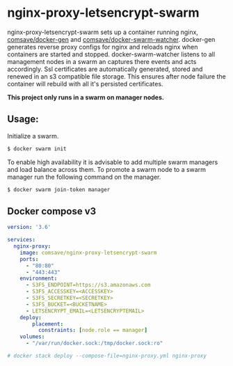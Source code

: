 # nginx-proxy-letsencrypt-swarm

nginx-proxy-letsencrypt-swarm sets up a container running nginx, [comsave/docker-gen](https://github.com/comsave/docker-gen) and [comsave/docker-swarm-watcher](https://github.com/comsave/docker-swarm-watcher). docker-gen generates reverse proxy configs for nginx and reloads nginx when containers are started and stopped. docker-swarm-watcher listens to all management nodes in a swarm an captures there events and acts accordingly. Ssl certificates are automatically generated, stored and renewed in an s3 compatible file storage. This ensures after node failure the container will rebuild with all it's persisted certificates.

**This project only runs in a swarm on manager nodes.**

## Usage:

Initialize a swarm.

```bash
$ docker swarm init
```

To enable high availability it is advisable to add multiple swarm managers and load balance across them. To promote a swarm node to a swarm manager run the following command on the manager.

```bash
$ docker swarm join-token manager
```


## Docker compose v3

```yml
version: '3.6'

services:
  nginx-proxy:
    image: comsave/nginx-proxy-letsencrypt-swarm
    ports:
      - "80:80"
      - "443:443"
    environment:
      - S3FS_ENDPOINT=https://s3.amazonaws.com
      - S3FS_ACCESSKEY=<ACCESSKEY>
      - S3FS_SECRETKEY=<SECRETKEY>
      - S3FS_BUCKET=<BUCKETNAME>
      - LETSENCRYPT_EMAIL=<LETSENCRYPTEMAIL>
    deploy:
        placement:
          constraints: [node.role == manager]
    volumes:
      - "/var/run/docker.sock:/tmp/docker.sock:ro"

# docker stack deploy --compose-file=nginx-proxy.yml nginx-proxy

```
